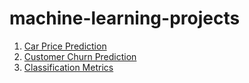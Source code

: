 # machine-learning-projects

1. [Car Price Prediction](https://github.com/madaraaaaa/machine-learning-projects/tree/main/Regression)  
2. [Customer Churn Prediction](https://github.com/madaraaaaa/machine-learning-projects/tree/main/Classification)
3. [Classification Metrics](https://github.com/madaraaaaa/machine-learning-projects/tree/main/Evaluation%20)
